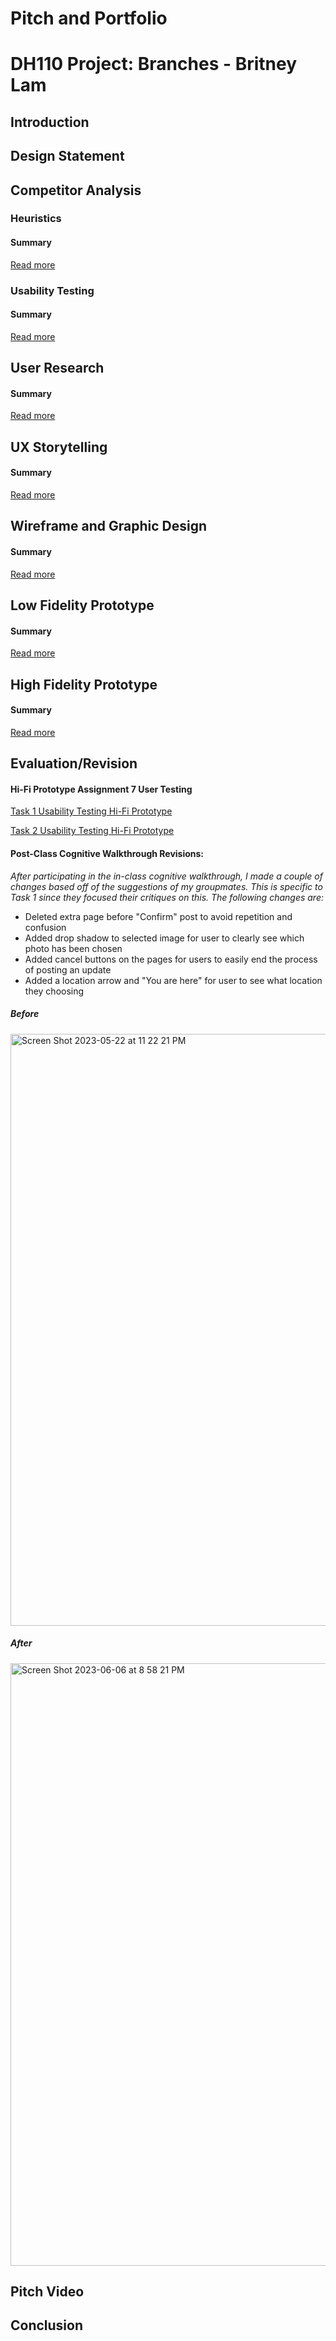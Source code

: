 # Pitch and Portfolio

# DH110 Project: Branches - Britney Lam

## Introduction

## Design Statement

## Competitor Analysis 
### Heuristics 
#### Summary 
[Read more](https://github.com/britslambs/DH110/tree/main/Assignment01) 
### Usability Testing
#### Summary 
[Read more](https://github.com/britslambs/DH110/tree/main/Assignment02) 

## User Research
#### Summary 
[Read more](https://github.com/britslambs/DH110/tree/main/Assignment%203) 

## UX Storytelling
#### Summary
[Read more](https://github.com/britslambs/DH110/tree/main/Assignment%204)

## Wireframe and Graphic Design
#### Summary 
[Read more](https://github.com/britslambs/DH110/tree/main/Assignment%205) 

## Low Fidelity Prototype
#### Summary 
[Read more](https://github.com/britslambs/DH110/tree/main/Assignment%206)

## High Fidelity Prototype
#### Summary 
[Read more](https://github.com/britslambs/DH110/tree/main/Assignment%207) 

## Evaluation/Revision
#### Hi-Fi Prototype Assignment 7 User Testing
[Task 1 Usability Testing Hi-Fi Prototype](https://photos.app.goo.gl/L6FmngM1UFSfckH46) 

[Task 2 Usability Testing Hi-Fi Prototype](https://photos.app.goo.gl/mM6kAJbn1sfRVJuQ6) 

#### Post-Class Cognitive Walkthrough Revisions: 
*After participating in the in-class cognitive walkthrough, I made a couple of changes based off of the suggestions of my groupmates. This is specific to Task 1 since they focused their critiques on this. The following changes are:* 
* Deleted extra page before "Confirm" post to avoid repetition and confusion
* Added drop shadow to selected image for user to clearly see which photo has been chosen
* Added cancel buttons on the pages for users to easily end the process of posting an update
* Added a location arrow and "You are here" for user to see what location they choosing
##### Before 
<img width="947" alt="Screen Shot 2023-05-22 at 11 22 21 PM" src="https://github.com/britslambs/DH110/assets/119825654/99e983ec-2928-4acc-b5af-e3247e11ada7">

##### After
<img width="964" alt="Screen Shot 2023-06-06 at 8 58 21 PM" src="https://github.com/britslambs/DH110/assets/119825654/b117563b-bcec-4068-b364-257f7dab8a99">


## Pitch Video

## Conclusion

